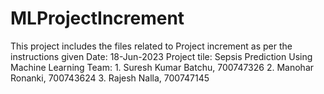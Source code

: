 # MLProjectIncrement
This project includes the files related to Project increment as per the instructions given
Date: 18-Jun-2023
Project tile: Sepsis Prediction Using Machine Learning
Team: 1. Suresh Kumar Batchu, 700747326 
2. Manohar Ronanki, 700743624 
3. Rajesh Nalla, 700747145

